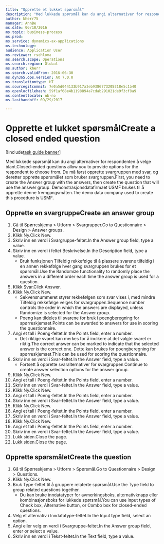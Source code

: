 ```yaml
--- 
title: "Opprette et lukket spørsmål"
description: "Med lukkede spørsmål kan du angi alternativer for respondenten å velge blant."
author: kherr75
manager: AnnBe
ms.date: 06/10/2016
ms.topic: business-process
ms.prod: 
ms.service: dynamics-ax-applications
ms.technology: 
audience: Application User
ms.reviewer: rschloma
ms.search.scope: Operations
ms.search.region: Global
ms.author: kherr
ms.search.validFrom: 2016-06-30
ms.dyn365.ops.version: AX 7.0.0
ms.translationtype: HT
ms.sourcegitcommit: 7e0a5d044133b917a3eb9386773205218e5c1b40
ms.openlocfilehash: 59f1af68e4b1198894a7cdab291021de9f3cf8a9
ms.contentlocale: nb-no
ms.lasthandoff: 09/29/2017

---
```

# <a name="create-a-closed-ended-question"></a><span data-ttu-id="084cb-103">Opprette et lukket spørsmål</span><span class="sxs-lookup"><span data-stu-id="084cb-103">Create a closed ended question</span></span>

[!include[task guide banner](../../includes/task-guide-banner.md)]

<span data-ttu-id="084cb-104">Med lukkede spørsmål kan du angi alternativer for respondenten å velge blant.</span><span class="sxs-lookup"><span data-stu-id="084cb-104">Closed-ended questions allow you to provide options for the respondent to choose from.</span></span> <span data-ttu-id="084cb-105">Du må først opprette svargruppen med svar, og deretter opprette spørsmålet som bruker svargruppen.</span><span class="sxs-lookup"><span data-stu-id="084cb-105">First, you need to create the Answer group with the answers, then create the question that will use the answer group.</span></span> <span data-ttu-id="084cb-106">Demonstrasjonsdatafirmaet USMF brukes til å opprette denne fremgangsmåten.</span><span class="sxs-lookup"><span data-stu-id="084cb-106">The demo data company used to create this procedure is USMF.</span></span>


## <a name="create-an-answer-group"></a><span data-ttu-id="084cb-107">Opprette en svargruppe</span><span class="sxs-lookup"><span data-stu-id="084cb-107">Create an answer group</span></span>
1. <span data-ttu-id="084cb-108">Gå til Spørreskjema > Utform > Svargrupper.</span><span class="sxs-lookup"><span data-stu-id="084cb-108">Go to Questionnaire > Design > Answer groups.</span></span>
2. <span data-ttu-id="084cb-109">Klikk Ny.</span><span class="sxs-lookup"><span data-stu-id="084cb-109">Click New.</span></span>
3. <span data-ttu-id="084cb-110">Skriv inn en verdi i Svargruppe-feltet.</span><span class="sxs-lookup"><span data-stu-id="084cb-110">In the Answer group field, type a value.</span></span>
4. <span data-ttu-id="084cb-111">Skriv inn en verdi i feltet Beskrivelse.</span><span class="sxs-lookup"><span data-stu-id="084cb-111">In the Description field, type a value.</span></span>
    * <span data-ttu-id="084cb-112">Bruk funksjonen Tilfeldig rekkefølge til å plassere svarene tilfeldig i en annen rekkefølge hver gang svargruppen brukes for et spørsmål.</span><span class="sxs-lookup"><span data-stu-id="084cb-112">Use the Randomize functionality to randomly place the answers in a different order each time the answer group is used for a question.</span></span>  
5. <span data-ttu-id="084cb-113">Klikk Svar.</span><span class="sxs-lookup"><span data-stu-id="084cb-113">Click Answer.</span></span>
6. <span data-ttu-id="084cb-114">Klikk Ny.</span><span class="sxs-lookup"><span data-stu-id="084cb-114">Click New.</span></span>
    * <span data-ttu-id="084cb-115">Sekvensnummeret styrer rekkefølgen som svar vises i, med mindre Tilfeldig rekkefølge velges for svargruppen.</span><span class="sxs-lookup"><span data-stu-id="084cb-115">Sequence number controls the order in which the answers are displayed, unless Randomize is selected for the Answer group.</span></span>  
    * <span data-ttu-id="084cb-116">Poeng kan tildeles til svarene for bruk i poengberegning for spørreskjemaet.</span><span class="sxs-lookup"><span data-stu-id="084cb-116">Points can be awarded to answers for use in scoring the questionnaire.</span></span>  
7. <span data-ttu-id="084cb-117">Angi et tall i Poeng-feltet.</span><span class="sxs-lookup"><span data-stu-id="084cb-117">In the Points field, enter a number.</span></span>
    * <span data-ttu-id="084cb-118">Det riktige svaret kan merkes for å indikere at det valgte svaret er riktig.</span><span class="sxs-lookup"><span data-stu-id="084cb-118">The correct answer can be marked to indicate that the selected answer is the correct one.</span></span> <span data-ttu-id="084cb-119">Dette kan brukes for poengberegning for spørreskjemaet.</span><span class="sxs-lookup"><span data-stu-id="084cb-119">This can be used for scoring the questionnaire.</span></span>  
8. <span data-ttu-id="084cb-120">Skriv inn en verdi i Svar-feltet.</span><span class="sxs-lookup"><span data-stu-id="084cb-120">In the Answer field, type a value.</span></span>
    * <span data-ttu-id="084cb-121">Fortsett å opprette svaralternativer for svargruppen.</span><span class="sxs-lookup"><span data-stu-id="084cb-121">Continue to create answer selection options for the answer group.</span></span>  
9. <span data-ttu-id="084cb-122">Klikk Ny.</span><span class="sxs-lookup"><span data-stu-id="084cb-122">Click New.</span></span>
10. <span data-ttu-id="084cb-123">Angi et tall i Poeng-feltet.</span><span class="sxs-lookup"><span data-stu-id="084cb-123">In the Points field, enter a number.</span></span>
11. <span data-ttu-id="084cb-124">Skriv inn en verdi i Svar-feltet.</span><span class="sxs-lookup"><span data-stu-id="084cb-124">In the Answer field, type a value.</span></span>
12. <span data-ttu-id="084cb-125">Klikk Ny.</span><span class="sxs-lookup"><span data-stu-id="084cb-125">Click New.</span></span>
13. <span data-ttu-id="084cb-126">Angi et tall i Poeng-feltet.</span><span class="sxs-lookup"><span data-stu-id="084cb-126">In the Points field, enter a number.</span></span>
14. <span data-ttu-id="084cb-127">Skriv inn en verdi i Svar-feltet.</span><span class="sxs-lookup"><span data-stu-id="084cb-127">In the Answer field, type a value.</span></span>
15. <span data-ttu-id="084cb-128">Klikk Ny.</span><span class="sxs-lookup"><span data-stu-id="084cb-128">Click New.</span></span>
16. <span data-ttu-id="084cb-129">Angi et tall i Poeng-feltet.</span><span class="sxs-lookup"><span data-stu-id="084cb-129">In the Points field, enter a number.</span></span>
17. <span data-ttu-id="084cb-130">Skriv inn en verdi i Svar-feltet.</span><span class="sxs-lookup"><span data-stu-id="084cb-130">In the Answer field, type a value.</span></span>
18. <span data-ttu-id="084cb-131">Klikk Ny.</span><span class="sxs-lookup"><span data-stu-id="084cb-131">Click New.</span></span>
19. <span data-ttu-id="084cb-132">Angi et tall i Poeng-feltet.</span><span class="sxs-lookup"><span data-stu-id="084cb-132">In the Points field, enter a number.</span></span>
20. <span data-ttu-id="084cb-133">Skriv inn en verdi i Svar-feltet.</span><span class="sxs-lookup"><span data-stu-id="084cb-133">In the Answer field, type a value.</span></span>
21. <span data-ttu-id="084cb-134">Lukk siden.</span><span class="sxs-lookup"><span data-stu-id="084cb-134">Close the page.</span></span>
22. <span data-ttu-id="084cb-135">Lukk siden.</span><span class="sxs-lookup"><span data-stu-id="084cb-135">Close the page.</span></span>

## <a name="create-the-question"></a><span data-ttu-id="084cb-136">Opprette spørsmålet</span><span class="sxs-lookup"><span data-stu-id="084cb-136">Create the question</span></span>
1. <span data-ttu-id="084cb-137">Gå til Spørreskjema > Utform > Spørsmål.</span><span class="sxs-lookup"><span data-stu-id="084cb-137">Go to Questionnaire > Design > Questions.</span></span>
2. <span data-ttu-id="084cb-138">Klikk Ny.</span><span class="sxs-lookup"><span data-stu-id="084cb-138">Click New.</span></span>
3. <span data-ttu-id="084cb-139">Bruk Type-feltet til å gruppere relaterte spørsmål.</span><span class="sxs-lookup"><span data-stu-id="084cb-139">Use the Type field to group related questions together.</span></span>
    * <span data-ttu-id="084cb-140">Du kan bruke inndatatyper for avmerkingsboks, alternativknapp eller kombinasjonsboks for lukkede spørsmål.</span><span class="sxs-lookup"><span data-stu-id="084cb-140">You can use input types of Check box, Alternative button, or Combo box for closed-ended questions.</span></span>  
4. <span data-ttu-id="084cb-141">Velg et alternativ i Inndatatype-feltet.</span><span class="sxs-lookup"><span data-stu-id="084cb-141">In the Input type field, select an option.</span></span>
5. <span data-ttu-id="084cb-142">Angi eller velg en verdi i Svargruppe-feltet.</span><span class="sxs-lookup"><span data-stu-id="084cb-142">In the Answer group field, enter or select a value.</span></span>
6. <span data-ttu-id="084cb-143">Skriv inn en verdi i Tekst-feltet.</span><span class="sxs-lookup"><span data-stu-id="084cb-143">In the Text field, type a value.</span></span>


